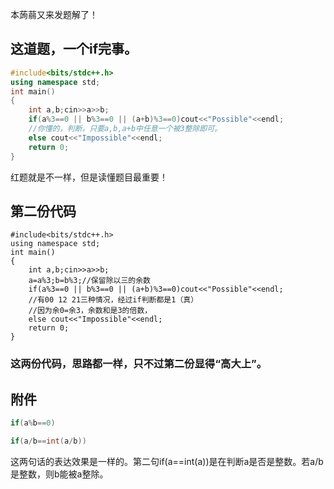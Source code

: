 本蒟蒻又来发题解了！

## 这道题，一个if完事。

```cpp
#include<bits/stdc++.h>
using namespace std;
int main()
{
    int a,b;cin>>a>>b;
    if(a%3==0 || b%3==0 || (a+b)%3==0)cout<<"Possible"<<endl;
    //你懂的，判断，只要a,b,a+b中任意一个被3整除即可。
    else cout<<"Impossible"<<endl;
    return 0;
}
```

红题就是不一样，但是读懂题目最重要！

## 第二份代码

```
#include<bits/stdc++.h>
using namespace std;
int main()
{
    int a,b;cin>>a>>b;
    a=a%3;b=b%3;//保留除以三的余数
    if(a%3==0 || b%3==0 || (a+b)%3==0)cout<<"Possible"<<endl;
    //有00 12 21三种情况，经过if判断都是1（真）
    //因为余0=余3，余数和是3的倍数，
    else cout<<"Impossible"<<endl;
    return 0;
}
```
### 这两份代码，思路都一样，只不过第二份显得“高大上”。

## 附件
```cpp
if(a%b==0)

if(a/b==int(a/b))
```
这两句话的表达效果是一样的。第二句if(a==int(a))是在判断a是否是整数。若a/b是整数，则b能被a整除。